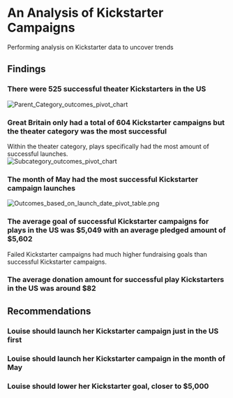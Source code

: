 # An Analysis of Kickstarter Campaigns
Performing analysis on Kickstarter data to uncover trends 
## Findings
### There were 525 successful theater Kickstarters in the US
![Parent_Category_outcomes_pivot_chart](path/to/Parent_Category_outcomes_pivot_chart.png)
### Great Britain only had a total of 604 Kickstarter campaigns but the theater category was the most successful
Within the theater category, plays specifically had the most amount of successful launches.  
![Subcategory_outcomes_pivot_chart](path/to/Subcategory_outcomes_pivot_chart.png)
### The month of May had the most successful Kickstarter campaign launches 
![Outcomes_based_on_launch_date_pivot_table.png](path/to/Outcomes_based_on_launch_date_pivot_table.png)
### The average goal of successful Kickstarter campaigns for plays in the US was $5,049 with an average pledged amount of $5,602
Failed Kickstarter campaigns had much higher fundraising goals than successful Kickstarter campaigns. 
### The average donation amount for successful play Kickstarters in the US was around $82
## Recommendations
### Louise should launch her Kickstarter campaign just in the US first
### Louise should launch her Kickstarter campaign in the month of May
### Louise should lower her Kickstarter goal, closer to $5,000

